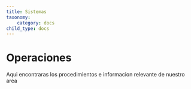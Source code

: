 ```yaml
---
title: Sistemas
taxonomy:
    category: docs
child_type: docs
---
```


# Operaciones

Aqui encontraras los procedimientos  e informacion relevante de nuestro area
